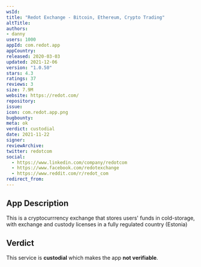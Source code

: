 ```yaml
---
wsId: 
title: "Redot Exchange - Bitcoin, Ethereum, Crypto Trading"
altTitle: 
authors:
- danny
users: 1000
appId: com.redot.app
appCountry: 
released: 2020-03-03
updated: 2021-12-06
version: "1.0.50"
stars: 4.3
ratings: 37
reviews: 3
size: 7.9M
website: https://redot.com/
repository: 
issue: 
icon: com.redot.app.png
bugbounty: 
meta: ok
verdict: custodial
date: 2021-11-22
signer: 
reviewArchive:
twitter: redotcom
social:
  - https://www.linkedin.com/company/redotcom
  - https://www.facebook.com/redotexchange
  - https://www.reddit.com/r/redot_com
redirect_from:
---
```


## App Description

This is a cryptocurrrency exchange that stores users' funds in cold-storage, with exchange and custody licenses in a fully regulated country (Estonia)

## Verdict

This service is **custodial** which makes the app **not verifiable**.

